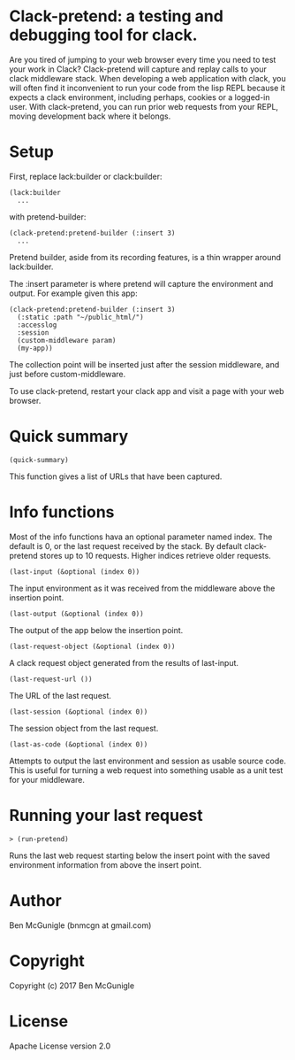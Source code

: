 # Clack-pretend: a testing and debugging tool for clack.

Are you tired of jumping to your web browser every time you need to test your work in Clack? Clack-pretend will capture and replay calls to your clack middleware stack. When developing a web application with clack, you will often find it inconvenient to run your code from the lisp REPL because it expects a clack environment, including perhaps, cookies or a logged-in user. With clack-pretend, you can run prior web requests from your REPL, moving development back where it belongs.

# Setup

First, replace lack:builder or clack:builder:

    (lack:builder
      ...

with pretend-builder:

    (clack-pretend:pretend-builder (:insert 3)
      ...

Pretend builder, aside from its recording features, is a thin wrapper around lack:builder.

The :insert parameter is where pretend will capture the environment and output. For example given this app:

    (clack-pretend:pretend-builder (:insert 3)
      (:static :path "~/public_html/")
      :accesslog
      :session
      (custom-middleware param)
      (my-app))

The collection point will be inserted just after the session middleware, and just before custom-middleware.

To use clack-pretend, restart your clack app and visit a page with your web browser.

# Quick summary

    (quick-summary)

This function gives a list of URLs that have been captured.

# Info functions

Most of the info functions hava an optional parameter named index. The default is 0, or the last request received by the stack. By default clack-pretend stores up to 10 requests. Higher indices retrieve older requests.

    (last-input (&optional (index 0))

The input environment as it was received from the middleware above the insertion point.

    (last-output (&optional (index 0))

The output of the app below the insertion point.

    (last-request-object (&optional (index 0))

A clack request object generated from the results of last-input.

    (last-request-url ())        

The URL of the last request.

    (last-session (&optional (index 0))

The session object from the last request.

    (last-as-code (&optional (index 0))

Attempts to output the last environment and session as usable source code. This is useful for turning a web request into something usable as a unit test for your middleware.

# Running your last request

    > (run-pretend)

Runs the last web request starting below the insert point with the saved environment information from above the insert point.

# Author

Ben McGunigle (bnmcgn at gmail.com)

# Copyright

Copyright (c) 2017 Ben McGunigle

# License

Apache License version 2.0

